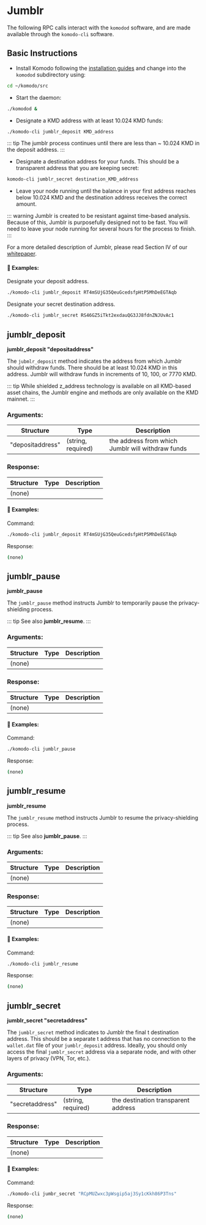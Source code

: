# Jumblr

The following RPC calls interact with the `komodod` software, and are made available through the `komodo-cli` software.

## Basic Instructions

- Install Komodo following the [installation guides](../installations/basic-instructions.html#installing-basic-komodo-software) and change into the `komodod` subdirectory using:

```bash
cd ~/komodo/src
```

- Start the daemon:

```bash
./komodod &
```

- Designate a KMD address with at least 10.024 KMD funds:

```bash
./komodo-cli jumblr_deposit KMD_address
```

::: tip
The jumblr process continues until there are less than ~ 10.024 KMD in the deposit address.
:::

- Designate a destination address for your funds. This should be a transparent address that you are keeping secret:

```bash
komodo-cli jumblr_secret destination_KMD_address
```

- Leave your node running until the balance in your first address reaches below 10.024 KMD and the destination address receives the correct amount.

::: warning
Jumblr is created to be resistant against time-based analysis. Because of this, Jumblr is purposefully designed not to be fast. You will need to leave your node running for several hours for the process to finish.
:::

For a more detailed description of Jumblr, please read Section IV of our [whitepaper](https://komodoplatform.com/whitepaper).

#### :pushpin: Examples:

Designate your deposit address.

```bash
./komodo-cli jumblr_deposit RT4mSUjG35QeuGcedsfpHtP5MhDeEGTAqb
```

Designate your secret destination address.

```bash
./komodo-cli jumblr_secret RS46GZ5iTkt2exdauQG3JJ8fdnZNJUvAc1
```

## jumblr_deposit

**jumblr_deposit "depositaddress"**

The `jubmlr_deposit` method indicates the address from which Jumblr should withdraw funds. There should be at least 10.024 KMD in this address. Jumblr will withdraw funds in increments of 10, 100, or 7770 KMD.

::: tip
While shielded z_address technology is available on all KMD-based asset chains, the Jumblr engine and methods are only available on the KMD mainnet.
:::

### Arguments:

| Structure        | Type               | Description                                       |
| ---------------- | ------------------ | ------------------------------------------------- |
| "depositaddress" | (string, required) | the address from which Jumblr will withdraw funds |

### Response:

| Structure | Type | Description |
| --------- | ---- | ----------- |
| (none)    |      |             |

#### :pushpin: Examples:

Command:

```bash
./komodo-cli jumblr_deposit RT4mSUjG35QeuGcedsfpHtP5MhDeEGTAqb
```

Response:

```bash
(none)
```

## jumblr_pause

**jumblr_pause**

The `jumblr_pause` method instructs Jumblr to temporarily pause the privacy-shielding process.

::: tip
See also <b>jumblr_resume</b>.
:::

### Arguments:

| Structure | Type | Description |
| --------- | ---- | ----------- |
| (none)    |      |             |

### Response:

| Structure | Type | Description |
| --------- | ---- | ----------- |
| (none)    |      |             |

#### :pushpin: Examples:

Command:

```bash
./komodo-cli jumblr_pause
```

Response:

```bash
(none)
```

## jumblr_resume

**jumblr_resume**

The `jumblr_resume` method instructs Jumblr to resume the privacy-shielding process.

::: tip
See also <b>jumblr_pause</b>.
:::

### Arguments:

| Structure | Type | Description |
| --------- | ---- | ----------- |
| (none)    |      |             |

### Response:

| Structure | Type | Description |
| --------- | ---- | ----------- |
| (none)    |      |             |

#### :pushpin: Examples:

Command:

```bash
./komodo-cli jumblr_resume
```

Response:

```bash
(none)
```

## jumblr_secret

**jumblr_secret "secretaddress"**

The `jumblr_secret` method indicates to Jumblr the final t destination address. This should be a separate t address that has no connection to the `wallet.dat` file of your `jumblr_deposit` address. Ideally, you should only access the final `jumblr_secret` address via a separate node, and with other layers of privacy (VPN, Tor, etc.).

### Arguments:

| Structure       | Type               | Description                         |
| --------------- | ------------------ | ----------------------------------- |
| "secretaddress" | (string, required) | the destination transparent address |

### Response:

| Structure | Type | Description |
| --------- | ---- | ----------- |
| (none)    |      |             |

#### :pushpin: Examples:

Command:

```bash
./komodo-cli jumbr_secret "RCpMUZwxc3pWsgip5aj3Sy1cKkh86P3Tns"
```

Response:

```bash
(none)
```
